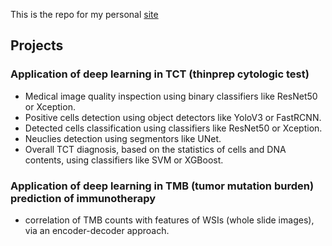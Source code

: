 This is the repo for my personal [site](https://liyu10000.github.io)

## Projects
### Application of deep learning in TCT (thinprep cytologic test)
 - Medical image quality inspection using binary classifiers like ResNet50 or Xception.
 - Positive cells detection using object detectors like YoloV3 or FastRCNN.
 - Detected cells classification using classifiers like ResNet50 or Xception.
 - Neuclies detection using segmentors like UNet.
 - Overall TCT diagnosis, based on the statistics of cells and DNA contents, using classifiers like SVM or XGBoost.
 
### Application of deep learning in TMB (tumor mutation burden) prediction of immunotherapy
 - correlation of TMB counts with features of WSIs (whole slide images), via an encoder-decoder approach.